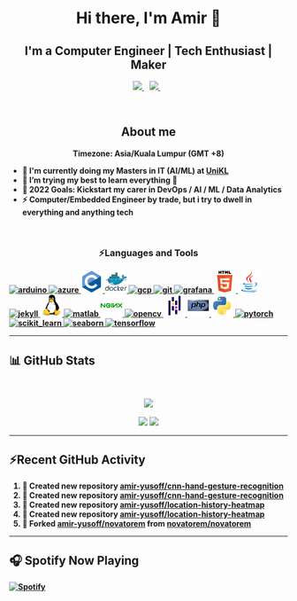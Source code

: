 <p>
  <h1 align="center"><b>Hi there, I'm Amir 👋</h1>
  <h2 align="center"><b>I'm a Computer Engineer | Tech Enthusiast | Maker</h2>
</p>

<p align="center">
 <a href="https://linkedin.com/in/amiryusoff" target="_blank" rel="noreferrer"><img src="https://img.shields.io/badge/linkedin-%230077B5.svg?&style=for-the-badge&logo=linkedin&logoColor=white" />
  </a>&nbsp;&nbsp;
  <a href="mailto: amir.myusoff@gmail.com" target="_blank" rel="noreferrer"><img src="https://img.shields.io/badge/Gmail-D14836?style=for-the-badge&logo=gmail&logoColor=white" />        
  </a>&nbsp;&nbsp;
</p>
<br/>


<h2 align="center">About me</h2>
<p align="center">
Timezone: Asia/Kuala Lumpur (GMT +8)
</p>

- 🔭 I'm currently doing my Masters in IT (AI/ML) at [UniKL][unikl]
- 🌱 I’m trying my best to learn everything 🤣
- 🥅 2022 Goals: Kickstart my carer in DevOps / AI / ML / Data Analytics
- ⚡ Computer/Embedded Engineer by trade, but i try to dwell in everything and anything tech


</br>
<p>
<h3 align="center">⚡Languages and Tools</h3>
</p>

<p align="left"> 
<a href="https://www.arduino.cc/" target="_blank" rel="noreferrer"> <img src="https://cdn.worldvectorlogo.com/logos/arduino-1.svg" alt="arduino" width="40" height="40"/> </a> 
<a href="https://azure.microsoft.com/en-in/" target="_blank" rel="noreferrer"> <img src="https://www.vectorlogo.zone/logos/microsoft_azure/microsoft_azure-icon.svg" alt="azure" width="40" height="40"/> </a>  
<a href="https://www.cprogramming.com/" target="_blank" rel="noreferrer"> <img src="https://raw.githubusercontent.com/devicons/devicon/master/icons/c/c-original.svg" alt="c" width="40" height="40"/> </a> 
<a href="https://www.docker.com/" target="_blank" rel="noreferrer"> <img src="https://raw.githubusercontent.com/devicons/devicon/master/icons/docker/docker-original-wordmark.svg" alt="docker" width="40" height="40"/> </a> 
<a href="https://cloud.google.com" target="_blank" rel="noreferrer"> <img src="https://www.vectorlogo.zone/logos/google_cloud/google_cloud-icon.svg" alt="gcp" width="40" height="40"/> </a> 
<a href="https://git-scm.com/" target="_blank" rel="noreferrer"> <img src="https://www.vectorlogo.zone/logos/git-scm/git-scm-icon.svg" alt="git" width="40" height="40"/> </a> 
<a href="https://grafana.com" target="_blank" rel="noreferrer"> <img src="https://www.vectorlogo.zone/logos/grafana/grafana-icon.svg" alt="grafana" width="40" height="40"/> </a> 
<a href="https://www.w3.org/html/" target="_blank" rel="noreferrer"> <img src="https://raw.githubusercontent.com/devicons/devicon/master/icons/html5/html5-original-wordmark.svg" alt="html5" width="40" height="40"/> </a> 
<a href="https://www.java.com" target="_blank" rel="noreferrer"> <img src="https://raw.githubusercontent.com/devicons/devicon/master/icons/java/java-original.svg" alt="java" width="40" height="40"/> </a> 
<a href="https://jekyllrb.com/" target="_blank" rel="noreferrer"> <img src="https://www.vectorlogo.zone/logos/jekyllrb/jekyllrb-icon.svg" alt="jekyll" width="40" height="40"/> </a> 
<a href="https://www.linux.org/" target="_blank" rel="noreferrer"> <img src="https://raw.githubusercontent.com/devicons/devicon/master/icons/linux/linux-original.svg" alt="linux" width="40" height="40"/> </a>  
<a href="https://www.mathworks.com/" target="_blank" rel="noreferrer"> <img src="https://upload.wikimedia.org/wikipedia/commons/2/21/Matlab_Logo.png" alt="matlab" width="40" height="40"/> </a> 
<a href="https://www.nginx.com" target="_blank" rel="noreferrer"> <img src="https://raw.githubusercontent.com/devicons/devicon/master/icons/nginx/nginx-original.svg" alt="nginx" width="40" height="40"/> </a> 
<a href="https://opencv.org/" target="_blank" rel="noreferrer"> <img src="https://www.vectorlogo.zone/logos/opencv/opencv-icon.svg" alt="opencv" width="40" height="40"/> </a> 
<a href="https://pandas.pydata.org/" target="_blank" rel="noreferrer"> <img src="https://raw.githubusercontent.com/devicons/devicon/2ae2a900d2f041da66e950e4d48052658d850630/icons/pandas/pandas-original.svg" alt="pandas" width="40" height="40"/> </a> 
<a href="https://www.php.net" target="_blank" rel="noreferrer"> <img src="https://raw.githubusercontent.com/devicons/devicon/master/icons/php/php-original.svg" alt="php" width="40" height="40"/> </a> 
<a href="https://www.python.org" target="_blank" rel="noreferrer"> <img src="https://raw.githubusercontent.com/devicons/devicon/master/icons/python/python-original.svg" alt="python" width="40" height="40"/> </a> 
<a href="https://pytorch.org/" target="_blank" rel="noreferrer"> <img src="https://www.vectorlogo.zone/logos/pytorch/pytorch-icon.svg" alt="pytorch" width="40" height="40"/> </a> 
<a href="https://scikit-learn.org/" target="_blank" rel="noreferrer"> <img src="https://upload.wikimedia.org/wikipedia/commons/0/05/Scikit_learn_logo_small.svg" alt="scikit_learn" width="40" height="40"/> </a> 
<a href="https://seaborn.pydata.org/" target="_blank" rel="noreferrer"> <img src="https://seaborn.pydata.org/_images/logo-mark-lightbg.svg" alt="seaborn" width="40" height="40"/> </a> 
<a href="https://www.tensorflow.org" target="_blank" rel="noreferrer"> <img src="https://www.vectorlogo.zone/logos/tensorflow/tensorflow-icon.svg" alt="tensorflow" width="40" height="40"/> </a> </p>


---

## 📊 GitHub Stats

<br />
<p align="center">
<img src="https://github-readme-streak-stats.herokuapp.com/?user=amir-yusoff&theme=dark&count_private=true&theme=dark&hide_border=true" width="400" />
</p>
<p align="center">
<img src="https://github-readme-stats-amir-yusoff.vercel.app/api?username=amir-yusoff&show_icons=true&hide_border=true&theme=dark" width="400" />
<img src="https://github-readme-stats-amir-yusoff.vercel.app/api/top-langs/?username=amir-yusoff&layout=compact&hide_border=true&theme=dark" width="400" />
</p>

---

## ⚡Recent GitHub Activity

<!--RECENT_ACTIVITY:start-->
1. 📔 Created new repository [amir-yusoff/cnn-hand-gesture-recognition](https://github.com/amir-yusoff/cnn-hand-gesture-recognition)
2. 📔 Created new repository [amir-yusoff/cnn-hand-gesture-recognition](https://github.com/amir-yusoff/cnn-hand-gesture-recognition)
3. 📔 Created new repository [amir-yusoff/location-history-heatmap](https://github.com/amir-yusoff/location-history-heatmap)
4. 📔 Created new repository [amir-yusoff/location-history-heatmap](https://github.com/amir-yusoff/location-history-heatmap)
5. 🔱 Forked [amir-yusoff/novatorem](https://github.com/amir-yusoff/novatorem) from [novatorem/novatorem](https://github.com/novatorem/novatorem)
<!--RECENT_ACTIVITY:end-->

---

## 🎧 Spotify Now Playing

[![Spotify](https://novatorem-amir-yusoff.vercel.app/api/spotify)](https://open.spotify.com/user/amirmyusoff)


[website]: https://amiryusoff.tech
[twitter]: https://twitter.com/amiryusoff_
[instagram]: https://instagram.com/amiryusoff_
[linkedin]: https://linkedin.com/in/amiryusoff
[unikl]: https://www.miit.unikl.edu.my/
